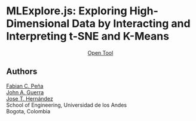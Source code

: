 # MLExplore.js: Exploring High-Dimensional Data by Interacting and Interpreting t-SNE and K-Means

<p align="center">
  <a href="https://fabiancpl.github.io/MLExplore.js/">Open Tool</a></a>
</p>

## Authors

[Fabian C. Peña](https://fabiancpl.github.io)
<br />
[John A. Guerra](http://johnguerra.co/)
<br />
[Jose T. Hernández](https://profesores.virtual.uniandes.edu.co/jhernand/en/inicio-en/)
<br />
School of Engineering, Universidad de los Andes
<br />
Bogota, Colombia

